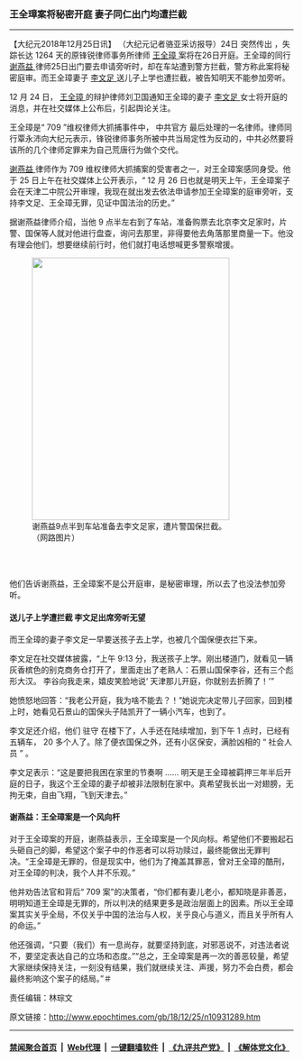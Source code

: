 ### 王全璋案将秘密开庭 妻子同仁出门均遭拦截
------------------------

<p>
 【大纪元2018年12月25日讯】
 <span class="s1">
  （大纪元记者骆亚采访报导）24日
 </span>
 <span class="s1">
  突然传出
 </span>
 <span class="s1">
  ，失踪长达
 </span>
 <span class="s3">
  1264
 </span>
 <span class="s1">
  天的原锋锐律师事务所律师
  <a href="http://www.epochtimes.com/gb/tag/%E7%8E%8B%E5%85%A8%E7%92%8B.html">
   王全璋
  </a>
  案将在26日开庭。王全璋的同行
  <a href="http://www.epochtimes.com/gb/tag/%E8%B0%A2%E7%87%95%E7%9B%8A.html">
   谢燕益
  </a>
  律师25日出门要去申请旁听时，却在车站遭到警方拦截，警方称此案将秘密庭审。而王全璋妻子
  <a href="http://www.epochtimes.com/gb/tag/%E6%9D%8E%E6%96%87%E8%B6%B3.html">
   李文足
  </a>
  送儿子上学也遭拦截，被告知明天不能参加旁听。
 </span>
</p>
<p class="p3">
 <span class="s3">
  12
 </span>
 <span class="s1">
  月
 </span>
 <span class="s3">
  24
 </span>
 <span class="s1">
  日，
  <a href="http://www.epochtimes.com/gb/tag/%E7%8E%8B%E5%85%A8%E7%92%8B.html">
   王全璋
  </a>
  的辩护律师刘卫国通知王全璋的妻子
  <a href="http://www.epochtimes.com/gb/tag/%E6%9D%8E%E6%96%87%E8%B6%B3.html">
   李文足
  </a>
  女士将开庭的消息，并在社交媒体上公布后，引起舆论关注。
 </span>
</p>
<p class="p3">
 <span class="s1">
  王全璋是“
 </span>
 <span class="s3">
  709
 </span>
 <span class="s1">
  ”维权律师大抓捕事件中，
 </span>
 <span class="s1">
  中共官方
 </span>
 <span class="s1">
  最后处理的一名律师。律师同行覃永沛向大纪元表示，锋锐律师事务所被中共当局定性为反动的，中共必然要将该所的几个律师定罪来为自己荒唐行为做个交代。
 </span>
</p>
<p class="p3">
 <span class="s1">
  <a href="http://www.epochtimes.com/gb/tag/%E8%B0%A2%E7%87%95%E7%9B%8A.html">
   谢燕益
  </a>
  律师作为
 </span>
 <span class="s3">
  709
 </span>
 <span class="s1">
  维权律师大抓捕案的受害者之一，对王全璋案感同身受。他于
 </span>
 <span class="s3">
  25
 </span>
 <span class="s1">
  日上午在社交媒体上公开表示，“
 </span>
 <span class="s3">
  12
 </span>
 <span class="s1">
  月
 </span>
 <span class="s3">
  26
 </span>
 <span class="s1">
  日也就是明天上午，王全璋案子会在天津二中院公开审理，我现在就出发去依法申请参加王全璋案的庭审旁听，支持李文足、王全璋无罪，见证中国法治的历史。”
 </span>
</p>
<p class="p3">
 <div class="video_fit_container">
 </div>
</p>
<p class="p5">
 <span class="s1">
  据谢燕益律师介绍，当他
 </span>
 <span class="s4">
  9
 </span>
 <span class="s1">
  点半左右到了车站，准备购票去北京李文足家时，片警、国保等人就对他进行盘查，询问去那里，非得要他去角落那里商量一下。他没有理会他们，想要继续前行时，他们就打电话想喊更多警察增援。
 </span>
</p>
<figure class="wp-caption aligncenter" id="attachment_10931380" style="width: 350px">
 <a href="http://i.epochtimes.com/assets/uploads/2018/12/2018-12-25-14.20.06.jpg">
  <img alt="" class=" wp-image-10931380" height="466" src="http://i.epochtimes.com/assets/uploads/2018/12/2018-12-25-14.20.06.jpg" width="350"/>
 </a>
 <br/><figcaption class="wp-caption-text">
  谢燕益9点半到车站准备去李文足家，遭片警国保拦截。（网路图片）
 </figcaption><br/>
</figure><br/>
<p class="p5">
 <span class="s1">
  他们告诉谢燕益，王全璋案不是公开庭审，是秘密审理，所以去了也没法参加旁听。
 </span>
</p>
<h4 class="p5">
 送儿子上学遭拦截 李文足出席旁听无望
</h4>
<p class="p5">
 <span class="s1">
  而王全璋的妻子李文足一早要送孩子去上学，也被几个国保便衣拦下来。
 </span>
</p>
<p class="p1">
 <span class="s1">
  李文足在社交媒体披露，“上午
 </span>
 <span class="s2">
  9:13
 </span>
 <span class="s1">
  分，我送孩子上学。刚出楼道门，就看见一辆灰香槟色的别克商务仓打开了，里面走出了老熟人：石景山国保李谷，还有三个彪形大汉。
 </span>
 <span class="s1">
  李谷向我走来，嬉皮笑脸地说‘
 </span>
 <span class="s1">
  天津那儿开庭，你就别去折腾了！’”
 </span>
</p>
<p class="p1">
 <span class="s1">
  她愤怒地回答：“我老公开庭，我为啥不能去？！”她说完决定带儿子回家，回到楼上时，她看见石景山的国保头子陆凯开了一辆小汽车，也到了。
 </span>
</p>
<p class="p1">
 <span class="s1">
  李文足还介绍，他们
 </span>
 <span class="s1">
  驻守
 </span>
 <span class="s1">
  在楼下了，人手还在陆续增加，到下午
 </span>
 <span class="s2">
  1
 </span>
 <span class="s1">
  点时，已经有五辆车，
 </span>
 <span class="s2">
  20
 </span>
 <span class="s1">
  多个人了。除了便衣国保之外，还有小区保安，满脸凶相的
 </span>
 <span class="s2">
  “
 </span>
 <span class="s1">
  社会人员
 </span>
 <span class="s2">
  ”
 </span>
 <span class="s1">
  。
 </span>
</p>
<p class="p1">
 <span class="s1">
  李文足表示：“这是要把我困在家里的节奏啊
 </span>
 <span class="s2">
  ……
 </span>
 <span class="s1">
  明天是王全璋被羁押三年半后开庭的日子，我这个王全璋的妻子却被非法限制在家中。真希望我长出一对翅膀，无拘无束，自由飞翔，飞到天津去。”
 </span>
</p>
<div class="video_fit_container">
</div>
<h4>
 谢燕益：王全璋案是一个风向杆
</h4>
<p class="p5">
 <span class="s1">
  对于王全璋案的开庭，谢燕益表示，王全璋案是一个风向标。希望他们不要搬起石头砸自己的脚，希望这个案子中的作恶者可以将功赎过，最终能做出无罪判决。“王全璋是无罪的，但是现实中，他们为了掩盖其罪恶，曾对王全璋的酷刑，对王全璋的判决，我个人并不乐观。”
 </span>
</p>
<p class="p5">
 <span class="s1">
  他并劝告法官和背后“
 </span>
 <span class="s4">
  709
 </span>
 <span class="s1">
  案”的决策者，“你们都有妻儿老小，都知晓是非善恶，明明知道王全璋是无罪的，所以判决的结果更多是政治层面上的因素。所以王全璋案其实关乎全局，不仅关乎中国的法治与人权，关乎良心与道义，而且关乎所有人的命运。”
 </span>
</p>
<p class="p5">
 <span class="s1">
  他还强调，“只要（我们）有一息尚存，就要坚持到底，对邪恶说不，对违法者说不，要坚定表达自己的立场和态度。”“总之，王全璋案是再一次的善恶较量，希望大家继续保持关注，一刻没有结果，我们就继续关注、声援，努力不会白费，都会最终影响这个案子的结局。”＃
 </span>
</p>
<p class="p5">
 责任编辑：林琮文
</p>

原文链接：http://www.epochtimes.com/gb/18/12/25/n10931289.htm


------------------------
#### [禁闻聚合首页](https://github.com/gfw-breaker/banned-news/blob/master/README.md) &nbsp;|&nbsp; [Web代理](https://github.com/gfw-breaker/open-proxy/blob/master/README.md) &nbsp;|&nbsp; [一键翻墙软件](https://github.com/gfw-breaker/nogfw/blob/master/README.md) &nbsp;|&nbsp; [《九评共产党》](https://github.com/gfw-breaker/9ping.md/blob/master/README.md#九评之一评共产党是什么) &nbsp;|&nbsp; [《解体党文化》](https://github.com/gfw-breaker/jtdwh.md/blob/master/README.md#绪论)